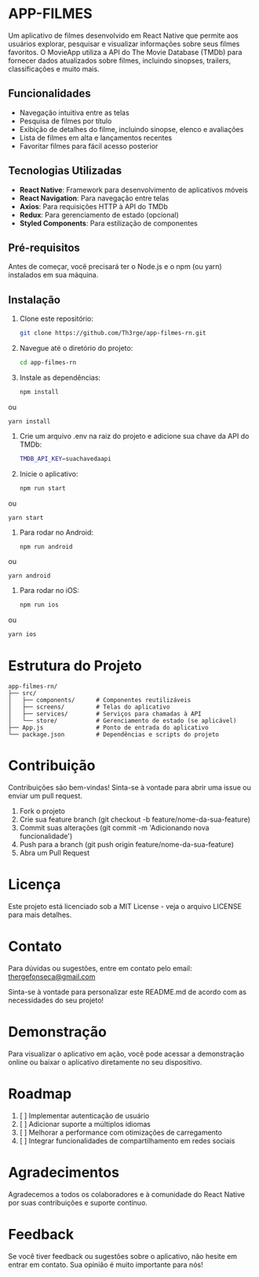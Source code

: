 # APP-FILMES

Um aplicativo de filmes desenvolvido em React Native que permite aos usuários explorar, pesquisar e visualizar informações sobre seus filmes favoritos. O MovieApp utiliza a API do The Movie Database (TMDb) para fornecer dados atualizados sobre filmes, incluindo sinopses, trailers, classificações e muito mais.

## Funcionalidades

- Navegação intuitiva entre as telas
- Pesquisa de filmes por título
- Exibição de detalhes do filme, incluindo sinopse, elenco e avaliações
- Lista de filmes em alta e lançamentos recentes
- Favoritar filmes para fácil acesso posterior

## Tecnologias Utilizadas

- **React Native**: Framework para desenvolvimento de aplicativos móveis
- **React Navigation**: Para navegação entre telas
- **Axios**: Para requisições HTTP à API do TMDb
- **Redux**: Para gerenciamento de estado (opcional)
- **Styled Components**: Para estilização de componentes

## Pré-requisitos

Antes de começar, você precisará ter o Node.js e o npm (ou yarn) instalados em sua máquina.

## Instalação

1. Clone este repositório:
   ```bash
   git clone https://github.com/Th3rge/app-filmes-rn.git
    ```

2. Navegue até o diretório do projeto:

    ```bash
    cd app-filmes-rn
    ```
3. Instale as dependências:

    ```bash
    npm install
    ```
ou

    
    yarn install
    

1. Crie um arquivo .env na raiz do projeto e adicione sua chave da API do TMDb:
    ```bash
    TMDB_API_KEY=suachavedaapi
    ```

2. Inicie o aplicativo:
    ```bash
    npm run start
    ```

ou

    
    yarn start
    

1. Para rodar no Android:

    ```bash
    npm run android
    ```

ou

    
    yarn android
    

1. Para rodar no iOS:

    ```bash
    npm run ios
    ```

ou

    
    yarn ios
    


# Estrutura do Projeto

```
app-filmes-rn/
├── src/
│   ├── components/      # Componentes reutilizáveis
│   ├── screens/         # Telas do aplicativo
│   ├── services/        # Serviços para chamadas à API
│   └── store/           # Gerenciamento de estado (se aplicável)
├── App.js               # Ponto de entrada do aplicativo
└── package.json         # Dependências e scripts do projeto
```

# Contribuição
Contribuições são bem-vindas! Sinta-se à vontade para abrir uma issue ou enviar um pull request.

 1. Fork o projeto
 2. Crie sua feature branch (git checkout -b feature/nome-da-sua-feature)
 3. Commit suas alterações (git commit -m 'Adicionando nova funcionalidade')
 4. Push para a branch (git push origin feature/nome-da-sua-feature)
 5. Abra um Pull Request
   
# Licença
Este projeto está licenciado sob a MIT License - veja o arquivo LICENSE para mais detalhes.

# Contato
Para dúvidas ou sugestões, entre em contato pelo email: thergefonseca@gmail.com

Sinta-se à vontade para personalizar este README.md de acordo com as necessidades do seu projeto!

# Demonstração
Para visualizar o aplicativo em ação, você pode acessar a demonstração online ou baixar o aplicativo diretamente no seu dispositivo.

# Roadmap
 1. [ ] Implementar autenticação de usuário
 2. [ ] Adicionar suporte a múltiplos idiomas
 3. [ ] Melhorar a performance com otimizações de carregamento
 4. [ ] Integrar funcionalidades de compartilhamento em redes sociais

# Agradecimentos
Agradecemos a todos os colaboradores e à comunidade do React Native por suas contribuições e suporte contínuo.

# Feedback
Se você tiver feedback ou sugestões sobre o aplicativo, não hesite em entrar em contato. Sua opinião é muito importante para nós!